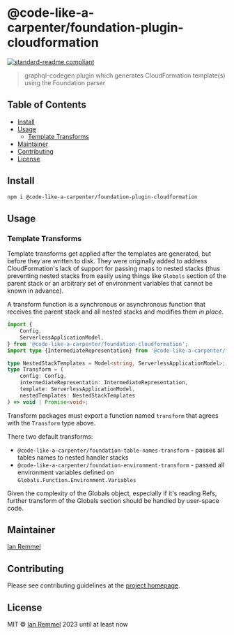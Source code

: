 # @code-like-a-carpenter/foundation-plugin-cloudformation

[![standard-readme compliant](https://img.shields.io/badge/readme%20style-standard-brightgreen.svg?style=flat-square)](https://github.com/RichardLitt/standard-readme)

> graphql-codegen plugin which generates CloudFormation template(s) using the
> Foundation parser

## Table of Contents

-   [Install](#install)
-   [Usage](#usage)
    -   [Template Transforms](#template-transforms)
-   [Maintainer](#maintainer)
-   [Contributing](#contributing)
-   [License](#license)

## Install

```bash
npm i @code-like-a-carpenter/foundation-plugin-cloudformation
```

## Usage

### Template Transforms

Template transforms get applied after the templates are generated, but before
they are written to disk. They were originally added to address CloudFormation's
lack of support for passing maps to nested stacks (thus preventing nested stacks
from easily using things like `Globals` section of the parent stack or an
arbitrary set of environment variables that cannot be known in advance).

A transform function is a synchronous or asynchronous function that receives the
parent stack and all nested stacks and modifies them _in place_.

```ts
import {
    Config,
    ServerlessApplicationModel,
} from '@code-like-a-carpenter/foundation-cloudformation';
import type {IntermediateRepresentation} from '@code-like-a-carpenter/foundation-intermediate-representation';

type NestedStackTemplates = Model<string, ServerlessApplicationModel>;
type Transform = (
    config: Config,
    intermediateRepresentatin: IntermediateRepresentation,
    template: ServerlessApplicationModel,
    nestedTemplates: NestedStackTemplates
) => void | Promise<void>;
```

Transform packages must export a function named `transform` that agrees with the
`Transform` type above.

There two default transforms:

-   `@code-like-a-carpenter/foundation-table-names-transform` - passes all
    tables names to nested handler stacks
-   `@code-like-a-carpenter/foundation-environment-transform` - passed all
    environment variables defined on `Globals.Function.Environment.Variables`

Given the complexity of the Globals object, especially if it's reading Refs,
further transform of the Globals section should be handled by user-space code.

## Maintainer

[Ian Remmel](https://www.ianwremmel.com)

## Contributing

Please see contributing guidelines at the
[project homepage](https://www.github.com/code-like-a-carpenter/workbench/).

## License

MIT © [Ian Remmel](https://www.ianwremmel.com) 2023 until at least now
